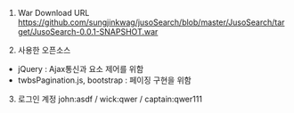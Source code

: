 1. War Download URL
https://github.com/sungjinkwag/jusoSearch/blob/master/JusoSearch/target/JusoSearch-0.0.1-SNAPSHOT.war

2. 사용한 오픈소스
 - jQuery : Ajax통신과 요소 제어를 위함
 - twbsPagination.js, bootstrap : 페이징 구현을 위함
 
3. 로그인 계정
john:asdf / 
wick:qwer / 
captain:qwer111
